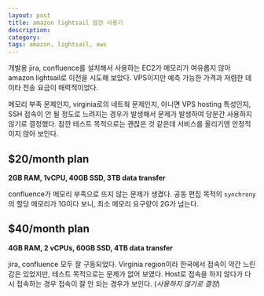 ```yaml
---
layout: post
title: amazon lightsail 잠깐 사용기
description: 
category: 
tags: amazon, lightsail, aws
---
```


개발용 jira, confluence를 설치해서 사용하는 EC2가 메모리가 여유롭지 않아 amazon lightsail로 이전을 시도해 보았다. VPS이지만 예측 가능한 가격과 저렴한 데이타 전송 요금이 매력적이었다. 

메모리 부족 문제인지, virginia로의 네트웍 문제인지, 아니면 VPS hosting 특성인지, SSH 접속이 안 될 정도로 느려지는 경우가 발생해서 문제가 발생하여 당분간 사용하지 않기로 결정했다. 잠깐 테스트 목적으로는 괜찮은 것 같은데 서비스를 올리기엔 안정적이지 않아 보인다. 

## $20/month plan

 **2GB RAM, 1vCPU, 40GB SSD, 3TB data transfer**

confluence가 메모리 부족으로 뜨지 않는 문제가 생겼다. 공동 편집 목적의 `synchrony`의 할당 메모리가 1G이다 보니, 최소 메모리 요구량이 2G가 넘는다. 

## $40/month plan 

**4GB RAM, 2 vCPUs, 60GB SSD, 4TB data transfer**

jira, confluence 모두 잘 구동되었다. Virginia region이라 한국에서 접속이 약간 느린 감은 있었지만, 테스트 목적으로는 문제가 없어 보였다. Host로 접속을 하지 않다가 다시 접속하는 경우 접속이 잘 안 되는 경우가 보인다. (*사용하지 않기로 결정*)


